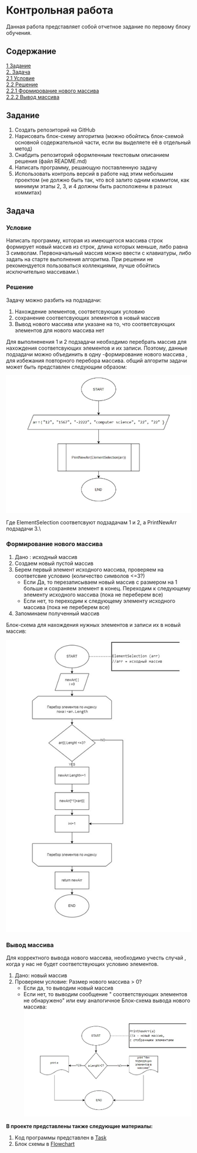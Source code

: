 # Контрольная работа
Данная работа представляет собой отчетное задание по первому блоку обучения.
## Содержание 
[ 1 Задание](#задание)  
[ 2. Задача](#задача)  
[2.1 Условие](#условие)  
[2.2 Решение](#решение)  
[2.2.1 Формирование нового массива](#формирование-нового-массива)  
[2.2.2 Вывод массива](#вывод-массива)

## Задание  
1. Создать репозиторий на GitHub
1. Нарисовать блок-схему алгоритма (можно обойтись блок-схемой основной содержательной части, если вы выделяете её в отдельный метод)
2. Снабдить репозиторий оформленным текстовым описанием решения (файл README.md)
4. Написать программу, решающую поставленную задачу
5. Использовать контроль версий в работе над этим небольшим проектом (не должно быть так, что всё залито одним коммитом, как минимум этапы 2, 3, и 4 должны быть расположены в разных коммитах)
## Задача
### Условие
Написать программу, которая из имеющегося массива строк формирует новый массив из строк, длина которых меньше, либо равна 3 символам. Первоначальный массив можно ввести с клавиатуры, либо задать на старте выполнения алгоритма. При решении не рекомендуется пользоваться коллекциями, лучше обойтись исключительно массивами.\
### Решение
Задачу можно разбить на подзадачи:
1. Нахождение элементов, соответсвующих условию
2. сохранение соответсвующих элементов в новый массив
3. Вывод нового массива или указане на то, что соответсвующих элементов для нового массива нет

Для выполненения 1 и 2 подзадачи необходимо перебрать массив для нахождения соответсвующих элементов и их записи.  Поэтому,  данные подзадачи можно объединить в одну -формирование нового массива , для избежания повторного перебора массива.
общий алгоритм задачи может быть представлен следующим образом:

![общий алгоритм](/Flowchart/Main.jpg)

Где ElementSelection соответсвуют подзадачам 1 и 2, а PrintNewArr подзадачи 3.\

###  Формирование нового массива 
1. Дано : исходный массив
1. Создаем новый пустой массив
2. Берем первый элемент исходного массива, проверяем на соответсвие условию (количество символов <=3?)
    * Если Да, то перезаписываем новый массив с размером на 1 больше и сохраняем элемент в конец. Переходим к следующему элементу исходного массива (пока не переберем все)
    * Если нет, то переходим к следующему элементу исходного массива (пока не переберем все)
2. Запоминаем полученный массив



Блок-схема для нахождения нужных элементов и записи их в новый массив:  

![отбор и запись элементов](/Flowchart/ElementSelection1.jpg)
### Вывод массива
Для корректного вывода нового массива, необходимо учесть случай , когда у нас не будет соответствующих условию элементов.
1. Дано:  новый массив
2. Проверяем условие: Размер нового массива > 0?
    * Если да, то выводим новый массив
    * Если нет, то выводим сообщение " соответствующих элементов не обнаружено" или ему аналогичное
Блок-схема вывода нового массива:
![вывод нового массива](/Flowchart/PrintNewArr2.jpg)

**В проекте представлены также следующие материалы:**
1. Kод программы представлен в [Task](/Task/Program.cs)
2. Блок схемы в [Flowchart](/Flowchart/)
